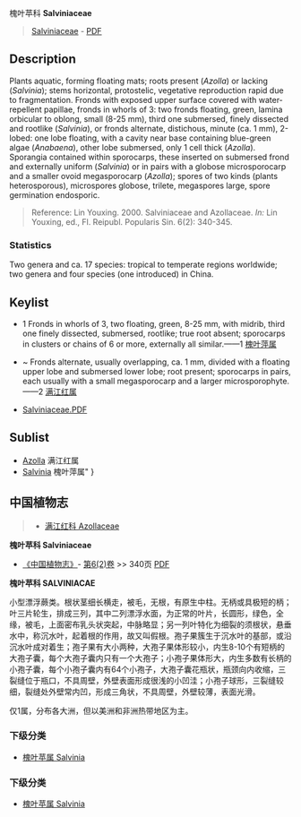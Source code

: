 槐叶苹科 **Salviniaceae**

> [Salviniaceae](http://www.iplant.cn/info/Salviniaceae?t=foc) - [PDF](http://www.iplant.cn/foc/pdf/Salviniaceae.pdf)

## Description

Plants aquatic, forming floating mats; roots present (*Azolla*) or lacking (*Salvinia*); stems horizontal, protostelic, vegetative reproduction rapid due to fragmentation. Fronds with exposed upper surface covered with water-repellent papillae, fronds in whorls of 3: two fronds floating, green, lamina orbicular to oblong, small (8-25 mm), third one submersed, finely dissected and rootlike (*Salvinia*), or fronds alternate, distichous, minute (ca. 1 mm), 2-lobed: one lobe floating, with a cavity near base containing blue-green algae (*Anabaena*), other lobe submersed, only 1 cell thick (*Azolla*). Sporangia contained within sporocarps, these inserted on submersed frond and externally uniform (*Salvinia*) or in pairs with a globose microsporocarp and a smaller ovoid megasporocarp (*Azolla*); spores of two kinds (plants heterosporous), microspores globose, trilete, megaspores large, spore germination endosporic.


> Reference: 
> Lin Youxing. 2000. Salviniaceae and Azollaceae. *In:* Lin Youxing, ed., Fl. Reipubl. Popularis Sin. 6(2): 340-345.

### Statistics
Two genera and ca. 17 species: tropical to temperate regions worldwide; two genera and four species (one introduced) in China.


## Keylist

* 1 Fronds in whorls of 3, two floating, green, 8-25 mm, with midrib, third one finely dissected, submersed, rootlike; true root absent; sporocarps in clusters or chains of 6 or more, externally all similar.——1 [槐叶萍属](http://www.iplant.cn/info/Salvinia?t=foc)
* ~ Fronds alternate, usually overlapping, ca. 1 mm, divided with a floating upper lobe and submersed lower lobe; root present; sporocarps in pairs, each usually with a small megasporocarp and a larger microsporophyte.——2 [满江红属](http://www.iplant.cn/info/Azolla?t=foc)


* [Salviniaceae.PDF](http://www.iplant.cn/foc/pdf/Salviniaceae.pdf)

## Sublist

* [Azolla](http://www.iplant.cn/info/Azolla?t=foc)
 满江红属
* [Salvinia](http://www.iplant.cn/info/Salvinia?t=foc) 槐叶萍属"
}
## 中国植物志

> * [满江红科  Azollaceae](http://www.iplant.cn/info/Azollaceae?t=z)


**槐叶苹科 Salviniaceae**

* [《中国植物志》](http://www.iplant.cn/frps)- [第6(2)卷](http://www.iplant.cn/frps/vol/6(2)) >> 340页 [PDF](http://www.iplant.cn/frps/pdf/6(2)/340z.pdf)

**槐叶苹科 SALVINIACAE**

小型漂浮蕨类。根状茎细长横走，被毛，无根，有原生中柱。无柄或具极短的柄；叶三片轮生，排成三列，其中二列漂浮水面，为正常的叶片，长圆形，绿色，全缘，被毛，上面密布乳头状突起，中脉略显；另一列叶特化为细裂的须根状，悬垂水中，称沉水叶，起着根的作用，故又叫假根。孢子果簇生于沉水叶的基部，或沿沉水叶成对着生；孢子果有大小两种，大孢子果体形较小，内生8-10个有短柄的大孢子囊，每个大孢子囊内只有一个大孢子；小孢子果体形大，内生多数有长柄的小孢子囊，每个小孢子囊内有64个小孢子，大孢子囊花瓶状，瓶颈向内收缩，三裂缝位于瓶口，不具周壁，外壁表面形成很浅的小凹洼；小孢子球形，三裂缝较细，裂缝处外壁常内凹，形成三角状，不具周壁，外壁较薄，表面光滑。

仅1属，分布各大洲，但以美洲和非洲热带地区为主。

### 下级分类
* [槐叶苹属  Salvinia](http://www.iplant.cn/info/Salvinia?t=z)

### 下级分类
* [槐叶苹属  Salvinia](http://www.iplant.cn/info/sp/Salvinia?t=z)
